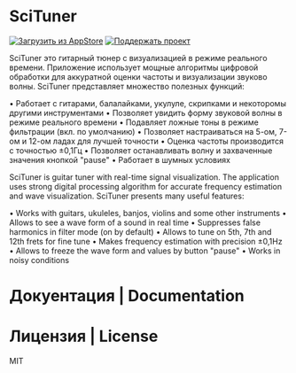 
SciTuner
========

[![Загрузить из AppStore](http://larchik.kreshikhin.com/download.png)](https://itunes.apple.com/us/app/scituner/id952300084?mt=8)
[![Поддержать проект](http://larchik.kreshikhin.com/donate.png)](http://yasobe.ru/na/scituner#form_submit)


SciTuner это гитарный тюнер с визуализацией в режиме реального времени.
Приложение использует мощные алгоритмы цифровой обработки для аккуратной оценки частоты и визуализации звуково волны.
SciTuner представляет множество полезных функций:

• Работает с гитарами, балалайками, укулуле, скрипками и некоторомы другими инструментами
• Позволяет увидить форму звуковой волны в режиме реального времени
• Подавляет ложные тоны в режиме фильтрации (вкл. по умолчанию)
• Позволяет настраиваться на 5-ом, 7-ом и 12-ом ладах для лучшей точности
• Оценка частоты производится с точностью ±0,1Гц
• Позволяет останавливать волну и захваченные значения кнопкой "pause"
• Работает в шумных условиях

SciTuner is guitar tuner with real-time signal visualization.
The application uses strong digital processing algorithm for accurate frequency estimation and wave visualization.
SciTuner presents many useful features:

• Works with guitars, ukuleles, banjos, violins and some other instruments
• Allows to see a wave form of a sound in real time
• Suppresses false harmonics in filter mode (on by default)
• Allows to tune on 5th, 7th and 12th frets for fine tune
• Makes frequency estimation with precision ±0,1Hz
• Allows to freeze the wave form and values by button "pause"
• Works in noisy conditions

Докуентация | Documentation
=============

Лицензия | License
========
MIT
